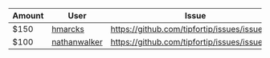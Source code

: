 | Amount | User | Issue |
| ------ | ---- | ----- |
| $150 | [hmarcks](https://github.com/hmarcks) | https://github.com/tipfortip/issues/issues/33 |
| $100 | [nathanwalker](https://github.com/nathanwalker) | https://github.com/tipfortip/issues/issues/19 | 

